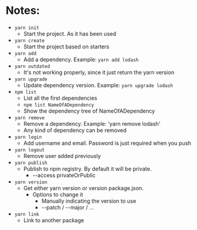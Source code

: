 # Notes:
* `yarn init` 
  * Start the project. As it has been used
* `yarn create`
  * Start the project based on starters
* `yarn add`
  * Add a dependency. Example: <code>yarn add lodash</code>
* `yarn outdated`
  * It's not working properly, since it just return the yarn version
* `yarn upgrade`
  * Update dependency version. Example: `yarn upgrade lodash`
* `npm list`
  * List all the first dependencies
  * `npm list NameOfADependency`
   * Show the dependency tree of NameOfADependency   
* `yarn remove`
  * Remove a dependency. Example: 'yarn remove lodash'
  * Any kind of dependency can be removed
* `yarn login`
  * Add username and email. Password is just required when you push
* `yarn logout`
  * Remove user added previously
* `yarn publish`
  * Publish to npm registry. By default it will be private.
    * --access privateOrPublic
* `yarn version`
  * Get either yarn version or version package.json.
    * Options to change it
      * Manually indicating the version to use
      * --patch / --major / ...
* `yarn link` 
  * Link to another package



